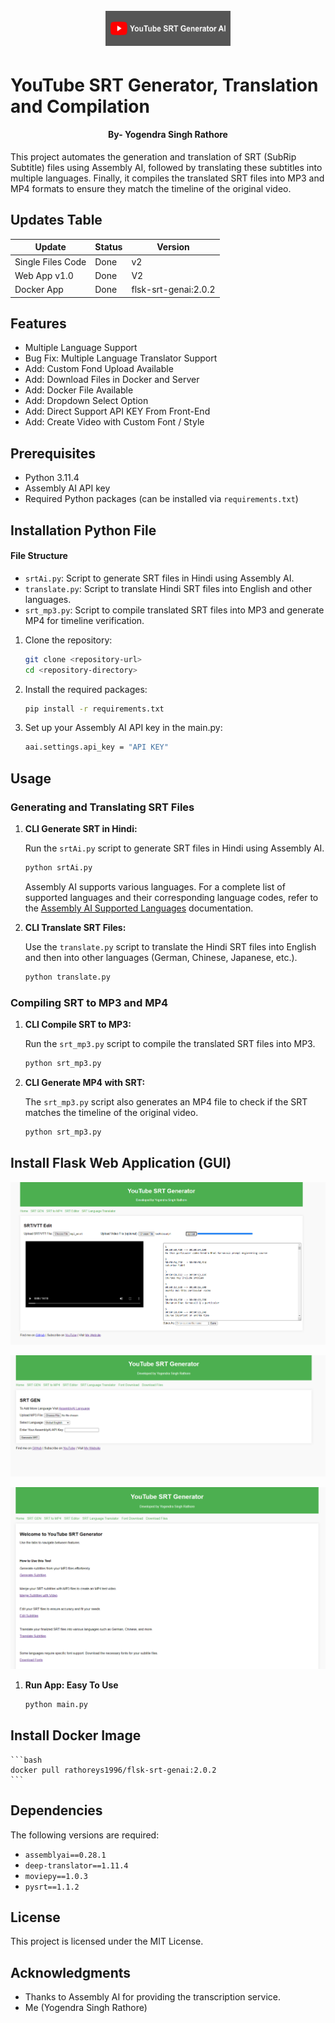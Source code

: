 <h1 align="center">
  <br>
  <a href="https://github.com/yogendra-singh-rathore/youtube_SRT_AI/"><img src="image/logo.jpg" width="200px" alt="YouTube SRT AI"></a>
</h1>

# YouTube SRT Generator, Translation and Compilation
<h4 align="center">By- Yogendra Singh Rathore</h4>

This project automates the generation and translation of SRT (SubRip Subtitle) files using Assembly AI, followed by translating these subtitles into multiple languages. Finally, it compiles the translated SRT files into MP3 and MP4 formats to ensure they match the timeline of the original video.

## Updates Table
| Update    | Status | Version |
| -------- | ------- | ------- |
| Single Files Code | Done   | v2 |
| Web App v1.0 | Done | V2 |
| Docker App | Done | flsk-srt-genai:2.0.2 |

## Features

- Multiple Language Support
- Bug Fix: Multiple Language Translator Support
- Add: Custom Fond Upload Available
- Add: Download Files in Docker and Server
- Add: Docker File Available
- Add: Dropdown Select Option
- Add: Direct Support API KEY From Front-End
- Add: Create Video with Custom Font / Style

## Prerequisites

- Python 3.11.4
- Assembly AI API key
- Required Python packages (can be installed via `requirements.txt`)

## Installation Python File
#### File Structure

- `srtAi.py`: Script to generate SRT files in Hindi using Assembly AI.
- `translate.py`: Script to translate Hindi SRT files into English and other languages.
- `srt_mp3.py`: Script to compile translated SRT files into MP3 and generate MP4 for timeline verification.
  
1. Clone the repository:

    ```bash
    git clone <repository-url>
    cd <repository-directory>
    ```

2. Install the required packages:

    ```bash
    pip install -r requirements.txt
    ```

3. Set up your Assembly AI API key in the main.py:

    ```bash
    aai.settings.api_key = "API KEY"
    ```

## Usage

### Generating and Translating SRT Files

1. **CLI Generate SRT in Hindi:**

    Run the `srtAi.py` script to generate SRT files in Hindi using Assembly AI.

    ```bash
    python srtAi.py
    ```

    Assembly AI supports various languages. For a complete list of supported languages and their corresponding language codes, refer to the [Assembly AI Supported Languages](https://www.assemblyai.com/docs/concepts/supported-languages) documentation.

2. **CLI Translate SRT Files:**

    Use the `translate.py` script to translate the Hindi SRT files into English and then into other languages (German, Chinese, Japanese, etc.).

    ```bash
    python translate.py
    ```

### Compiling SRT to MP3 and MP4

1. **CLI Compile SRT to MP3:**

    Run the `srt_mp3.py` script to compile the translated SRT files into MP3.

    ```bash
    python srt_mp3.py
    ```

2. **CLI Generate MP4 with SRT:**

    The `srt_mp3.py` script also generates an MP4 file to check if the SRT matches the timeline of the original video.

    ```bash
    python srt_mp3.py
    ```

  
## Install Flask Web Application (GUI)
![Editor Image](image/Editor.png)

![SRT Generator Image](image/SRT_GEn.png)

![Home Image](image/home.png)
1. **Run App: Easy To Use**
    ```bash
    python main.py
    ```
## Install Docker Image
    ```bash
    docker pull rathoreys1996/flsk-srt-genai:2.0.2
    ```

## Dependencies

The following versions are required:

- `assemblyai==0.28.1`
- `deep-translator==1.11.4`
- `moviepy==1.0.3`
- `pysrt==1.1.2`

## License

This project is licensed under the MIT License.

## Acknowledgments

- Thanks to Assembly AI for providing the transcription service.
- Me (Yogendra Singh Rathore)
